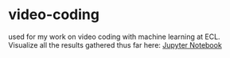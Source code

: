 # video-coding
used for my work on video coding with machine learning at ECL.\
Visualize all the results gathered thus far here: [Jupyter Notebook](https://github.com/scarpart/video-coding/blob/main/visualizing_data.ipynb)
